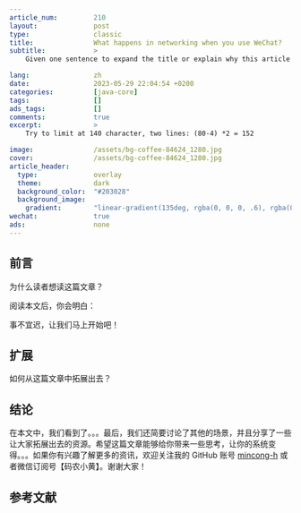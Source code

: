 ```yaml
---
article_num:         210
layout:              post
type:                classic
title:               What happens in networking when you use WeChat?
subtitle:            >
    Given one sentence to expand the title or explain why this article may interest your readers.

lang:                zh
date:                2023-05-29 22:04:54 +0200
categories:          [java-core]
tags:                []
ads_tags:            []
comments:            true
excerpt:             >
    Try to limit at 140 character, two lines: (80-4) *2 = 152

image:               /assets/bg-coffee-84624_1280.jpg
cover:               /assets/bg-coffee-84624_1280.jpg
article_header:
  type:              overlay
  theme:             dark
  background_color:  "#203028"
  background_image:
    gradient:        "linear-gradient(135deg, rgba(0, 0, 0, .6), rgba(0, 0, 0, .4))"
wechat:              true
ads:                 none
---
```


<!--
  Replace asset link with following on Chinese Platforms:
  https://github.com/mincong-h/mincong-h.github.io/raw/master/
 -->

## 前言

为什么读者想读这篇文章？

阅读本文后，你会明白：

事不宜迟，让我们马上开始吧！

## 扩展

如何从这篇文章中拓展出去？

## 结论

在本文中，我们看到了。。。最后，我们还简要讨论了其他的场景，并且分享了一些让大家拓展出去的资源。希望这篇文章能够给你带来一些思考，让你的系统变得。。。如果你有兴趣了解更多的资讯，欢迎关注我的 GitHub 账号 [mincong-h](https://github.com/mincong-h "GitHub") 或者微信订阅号【码农小黄】。谢谢大家！

## 参考文献

<!--
 WeChat:
   原创不易，希望大家点个赞、点个在看支持一下，谢谢！
   ![](https://mincong.io/assets/wechat-QR-code.jpg)

 CSDN:
   ![扫码关注](https://img-blog.csdnimg.cn/img_convert/f07c6cc9272c721180bad20c599e4ff7.png#pic_center =600x333)
-->
